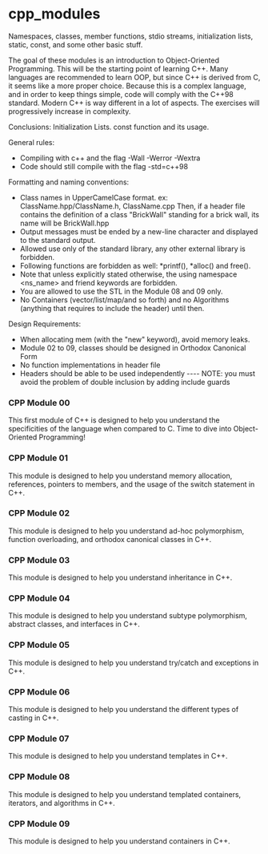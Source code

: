 # cpp_modules
Namespaces, classes, member functions, stdio streams, initialization lists, static, const, and some other basic stuff.

The goal of these modules is an introduction to Object-Oriented Programming.
This will be the starting point of learning C++. Many languages are recommended
to learn OOP, but since C++ is derived from C, it seems like a more proper choice.
Because this is a complex language, and in order to keep things simple, code will
comply with the C++98 standard.
Modern C++ is way different in a lot of aspects.
The exercises will progressively increase in complexity.

Conclusions:
Initialization Lists.
const function and its usage.

General rules:

- Compiling with c++ and the flag -Wall -Werror -Wextra
- Code should still compile with the flag -std=c++98

Formatting and naming conventions:

- Class names in UpperCamelCase format. ex: ClassName.hpp/ClassName.h, ClassName.cpp Then, if a header file contains the definition of a class "BrickWall" standing for a brick wall, its name will be BrickWall.hpp
- Output messages must be ended by a new-line character and displayed to the standard output.
- Allowed use only of the standard library, any other external library is forbidden.
- Following functions are forbidden as well: *printf(), *alloc() and free().
- Note that unless explicitly stated otherwise, the using namespace <ns_name> and
friend keywords are forbidden.
- You are allowed to use the STL in the Module 08 and 09 only.
- No Containers (vector/list/map/and so forth) and no Algorithms (anything that
requires to include the <algorithm> header) until then.

Design Requirements:
- When allocating mem (with the "new" keyword), avoid memory leaks.
- Module  02 to 09, classes should be designed in Orthodox Canonical Form
- No function implementations in header file
- Headers should be able to be used independently ---- NOTE: you must avoid the
problem of double inclusion by adding include guards


### CPP Module 00

This first module of C++ is designed to help you understand the specificities of the language when compared to C. Time to
dive into Object-Oriented Programming!

### CPP Module 01

This module is designed to help you understand memory allocation, references, pointers to members, and the usage of the
switch statement in C++.

### CPP Module 02

This module is designed to help you understand ad-hoc polymorphism, function overloading, and orthodox canonical
classes in C++.

### CPP Module 03

This module is designed to help you understand inheritance in C++.

### CPP Module 04

This module is designed to help you understand subtype polymorphism, abstract classes, and interfaces in C++.

### CPP Module 05

This module is designed to help you understand try/catch and exceptions in C++.

### CPP Module 06

This module is designed to help you understand the different types of casting in C++.

### CPP Module 07

This module is designed to help you understand templates in C++.

### CPP Module 08

This module is designed to help you understand templated containers, iterators, and algorithms in C++.

### CPP Module 09

This module is designed to help you understand containers in C++. 
